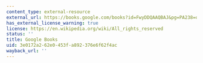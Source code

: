 ```yaml
---
content_type: external-resource
external_url: https://books.google.com/books?id=FwyDDQAAQBAJ&pg=PA238=onepage#v=onepage&q&f=false
has_external_license_warning: true
license: https://en.wikipedia.org/wiki/All_rights_reserved
status: ''
title: Google Books
uid: 3e0172a2-62e0-453f-a892-376e6f62f4ac
wayback_url: ''
---
```

